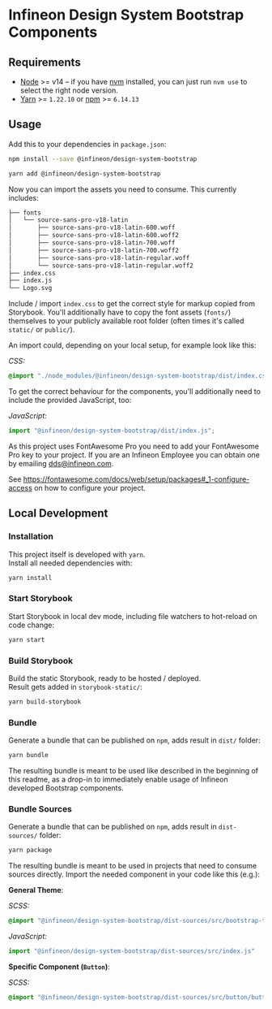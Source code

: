 # Infineon Design System Bootstrap Components

## Requirements

- [Node](https://nodejs.org/en/) >= v14 – if you have [nvm](https://github.com/creationix/nvm#node-version-manager---) installed, you can just run `nvm use` to select the right node version.
- [Yarn](https://classic.yarnpkg.com/en/) >= `1.22.10` or [npm](https://www.npmjs.com/) >= `6.14.13` 

## Usage

Add this to your dependencies in `package.json`:
```bash
npm install --save @infineon/design-system-bootstrap
```

```bash
yarn add @infineon/design-system-bootstrap
```

Now you can import the assets you need to consume. This currently includes:
```bash
├── fonts
│   └── source-sans-pro-v18-latin
│       ├── source-sans-pro-v18-latin-600.woff
│       ├── source-sans-pro-v18-latin-600.woff2
│       ├── source-sans-pro-v18-latin-700.woff
│       ├── source-sans-pro-v18-latin-700.woff2
│       ├── source-sans-pro-v18-latin-regular.woff
│       └── source-sans-pro-v18-latin-regular.woff2
├── index.css
├── index.js
└── Logo.svg
```

Include / import `index.css` to get the correct style for markup copied from Storybook. You'll additionally have to copy the font assets (`fonts/`) themselves to your publicly available root folder (often times it's called `static/` or `public/`).

An import could, depending on your local setup, for example look like this:

*CSS:*
```css
@import "./node_modules/@infineon/design-system-bootstrap/dist/index.css";
```

To get the correct behaviour for the components, you'll additionally need to include the provided JavaScript, too:

*JavaScript:*
```js
import "@infineon/design-system-bootstrap/dist/index.js";
```

As this project uses FontAwesome Pro you need to add your FontAwesome Pro key to your project. If you are an Infineon Employee you can obtain one by emailing dds@infineon.com.

See https://fontawesome.com/docs/web/setup/packages#_1-configure-access on how to configure your project.

## Local Development

### Installation

This project itself is developed with `yarn`.  
Install all needed dependencies with:

```bash
yarn install
```

### Start Storybook

Start Storybook in local dev mode, including file watchers to hot-reload on code change:

```bash
yarn start 
```

### Build Storybook

Build the static Storybook, ready to be hosted / deployed.  
Result gets added in `storybook-static/`:

```bash
yarn build-storybook
```

### Bundle

Generate a bundle that can be published on `npm`, adds result in `dist/` folder: 

```bash
yarn bundle
```

The resulting bundle is meant to be used like described in the beginning of this readme, as a drop-in to immediately enable usage of Infineon developed Bootstrap components.

### Bundle Sources

Generate a bundle that can be published on `npm`, adds result in `dist-sources/` folder: 

```bash
yarn package
```

The resulting bundle is meant to be used in projects that need to consume sources directly. Import the needed component in your code like this (e.g.):

**General Theme**:

*SCSS:*
```scss
@import "@infineon/design-system-bootstrap/dist-sources/src/bootstrap-theme.scss"
```

*JavaScript:*
```js
import "@infineon/design-system-bootstrap/dist-sources/src/index.js"
```

**Specific Component (`Button`)**:

*SCSS:*
```scss
@import "@infineon/design-system-bootstrap/dist-sources/src/button/button"
```